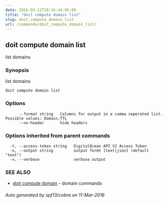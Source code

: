```yaml
---
date: 2016-03-11T10:34:44-05:00
title: "doit compute domain list"
slug: doit_compute_domain_list
url: /commands/doit_compute_domain_list/
---
```

## doit compute domain list

list domains

### Synopsis


list domains

```
doit compute domain list
```

### Options

```
      --format string   Columns for output in a comma seperated list. Possible values: Domain,TTL
      --no-header       hide headers
```

### Options inherited from parent commands

```
  -t, --access-token string   DigitalOcean API V2 Access Token
  -o, --output string         output formt [text|json] (default "text")
  -v, --verbose               verbose output
```

### SEE ALSO
* [doit compute domain](/commands/doit_compute_domain/)	 - domain commands

###### Auto generated by spf13/cobra on 11-Mar-2016
